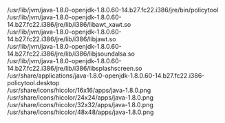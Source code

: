 /usr/lib/jvm/java-1.8.0-openjdk-1.8.0.60-14.b27.fc22.i386/jre/bin/policytool  
/usr/lib/jvm/java-1.8.0-openjdk-1.8.0.60-14.b27.fc22.i386/jre/lib/i386/libawt\_xawt.so  
/usr/lib/jvm/java-1.8.0-openjdk-1.8.0.60-14.b27.fc22.i386/jre/lib/i386/libjawt.so  
/usr/lib/jvm/java-1.8.0-openjdk-1.8.0.60-14.b27.fc22.i386/jre/lib/i386/libjsoundalsa.so  
/usr/lib/jvm/java-1.8.0-openjdk-1.8.0.60-14.b27.fc22.i386/jre/lib/i386/libsplashscreen.so  
/usr/share/applications/java-1.8.0-openjdk-1.8.0.60-14.b27.fc22.i386-policytool.desktop  
/usr/share/icons/hicolor/16x16/apps/java-1.8.0.png  
/usr/share/icons/hicolor/24x24/apps/java-1.8.0.png  
/usr/share/icons/hicolor/32x32/apps/java-1.8.0.png  
/usr/share/icons/hicolor/48x48/apps/java-1.8.0.png  
